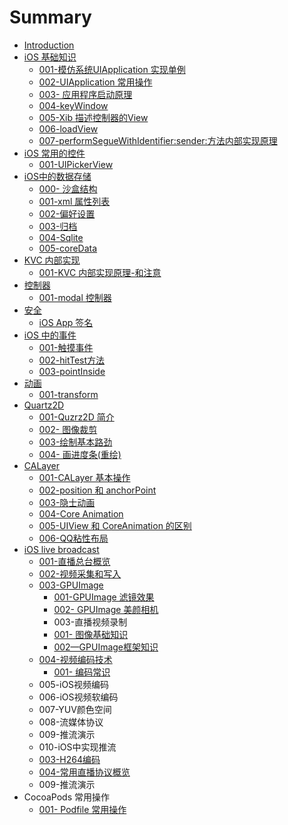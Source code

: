 # Summary

* [Introduction](README.md)
* [iOS 基础知识](ios-ji-chu-zhi-shi.md)
  * [001-模仿系统UIApplication 实现单例](ios-ji-chu-zhi-shi/001mo-fang-xi-tong-uiapplication-shi-xian-dan-li.md)
  * [002-UIApplication 常用操作](ios-ji-chu-zhi-shi/002she-zhi-ying-yong-xiao-xi-shu.md)
  * [003- 应用程序启动原理](ios-ji-chu-zhi-shi/003-ying-yong-cheng-xu-qi-dong-yuan-li.md)
  * [004-keyWindow](ios-ji-chu-zhi-shi/004-keywindow.md)
  * [005-Xib 描述控制器的View](ios-ji-chu-zhi-shi/005-xib-miao-shu-kong-zhi-qi-de-view.md)
  * [006-loadView](ios-ji-chu-zhi-shi/006-loadview.md)
  * [007-performSegueWithIdentifier:sender:方法内部实现原理](ios-ji-chu-zhi-shi/007-performseguewithidentifiersenderfang-fa-nei-bu-shi-xian-yuan-li.md)
* [iOS 常用的控件](ios-chang-yong-de-kong-jian.md)
  * [001-UIPickerView](ios-chang-yong-de-kong-jian/001-uipickerview.md)
* [iOS中的数据存储](ioszhong-de-shu-ju-cun-chu.md)
  * [000- 沙盒结构](ioszhong-de-shu-ju-cun-chu/000-sha-he-jie-gou.md)
  * [001-xml 属性列表](ioszhong-de-shu-ju-cun-chu/001-xml-shu-xing-lie-biao.md)
  * [002-偏好设置](ioszhong-de-shu-ju-cun-chu/002pian-hao-she-zhi.md)
  * [003-归档](ioszhong-de-shu-ju-cun-chu/003gui-dang.md)
  * [004-Sqlite](ioszhong-de-shu-ju-cun-chu/004-sqlite.md)
  * [005-coreData](ioszhong-de-shu-ju-cun-chu/005-coredata.md)
* [KVC 内部实现](kvc-nei-bu-shi-xian.md)
  * [001-KVC 内部实现原理-和注意](kvc-nei-bu-shi-xian/001-kvc-nei-bu-shi-xian-yuan-li.md)
* [控制器](kong-zhi-qi.md)
  * [001-modal  控制器](kong-zhi-qi/001-modal-kong-zhi-qi.md)
* [安全](an-quan.md)
  * [iOS App 签名](an-quan/ios-app-qian-ming.md)
* [iOS 中的事件](ios-zhong-de-shi-jian.md)
  * [001-触摸事件](ios-zhong-de-shi-jian/001-.md)
  * [002-hitTest方法](ios-zhong-de-shi-jian/002-hittestfang-fa.md)
  * [003-pointInside](ios-zhong-de-shi-jian/003-pointinside.md)
* [动画](dong-hua.md)
  * [001-transform](dong-hua/001-transform.md)
* [Quartz2D](quartz2d.md)
  * [001-Quzrz2D 简介](001-quzrz2d-jian-jie.md)
  * [002- 图像裁剪](002-tu-xiang-cai-jian.md)
  * [003-绘制基本路劲](003hui-zhi-ji-ben-lu-jing.md)
  * [004- 画进度条\(重绘\)](004-hua-jin-du-676128-zhong-7ed829.md)
* [CALayer](calayer.md)
  * [001-CALayer 基本操作](001-calayer-ji-ben-cao-zuo.md)
  * [002-position 和 anchorPoint](002-position-he-anchorpoint.md)
  * [003-隐士动画](003yin-shi-dong-hua.md)
  * [004-Core Animation](004-core-animation.md)
  * [005-UIView 和 CoreAnimation 的区别](005-uiview-he-coreanimation-de-qu-bie.md)
  * [006-QQ粘性布局](006-qqnian-xing-bu-ju.md)
* [iOS live broadcast](ioszhi-bo.md)
  * [001-直播总台概览](ioszhi-bo/001zhi-bo-zong-tai-gai-lan.md)
  * [002-视频采集和写入](ioszhi-bo/002shi-pin-cai-ji.md)
  * [003-GPUImage](ioszhi-bo/003mei-yan-lv-jing-xiao-guo.md)
    * [001-GPUImage 滤镜效果](ioszhi-bo/003mei-yan-lv-jing-xiao-guo/001-gpuimage-lv-jing-xiao-guo.md)
    * [002- GPUImage 美颜相机](ioszhi-bo/003mei-yan-lv-jing-xiao-guo/002-gpuimage-mei-yan-xiang-ji.md)
    * 003-直播视频录制
    * [001- 图像基础知识](ioszhi-bo/003mei-yan-lv-jing-xiao-guo/001-tu-xiang-ji-chu-zhi-shi.md)
    * [002—GPUImage框架知识](ioszhi-bo/003mei-yan-lv-jing-xiao-guo/002gpuimagekuang-jia-zhi-shi.md)
  * [004-视频编码技术](ioszhi-bo/004shi-pin-bian-ma-ji-zhu.md)
    * [001- 编码常识](ioszhi-bo/004shi-pin-bian-ma-ji-zhu/001-bian-ma-chang-shi.md)
  * 005-iOS视频编码
  * 006-iOS视频软编码
  * 007-YUV颜色空间
  * 008-流媒体协议
  * 009-推流演示
  * 010-iOS中实现推流
  * [003-H264编码](ioszhi-bo/003-h264bian-ma.md)
  * [004-常用直播协议概览](ioszhi-bo/004-rtmp-xie-yi.md)
  * 009-推流演示
* CocoaPods 常用操作
  * [001- Podfile 常用操作](001-podfile-chang-yong-cao-zuo.md)

